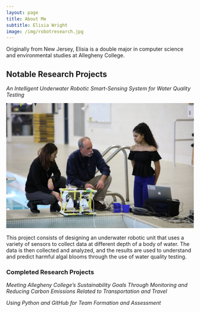 ```yaml
---
layout: page
title: About Me
subtitle: Elisia Wright
image: /img/robotresearch.jpg
---
```


Originally from New Jersey, Elisia is a double major in computer science and
environmental studies at Allegheny College.

## Notable Research Projects

*An Intelligent Underwater Robotic Smart-Sensing System for Water Quality Testing*

![Group Photo](/img/underwaterrobots.jpg)

This project consists of designing an underwater robotic unit that uses a variety
of sensors to collect data at different depth of a body of water. The data is then
collected and analyzed, and the results are used to understand and predict harmful
algal blooms through the use of water quality testing.

### Completed Research Projects

*Meeting Allegheny College’s Sustainability Goals Through Monitoring and Reducing
Carbon Emissions Related to Transportation and Travel*

*Using Python and GitHub for Team Formation and Assessment*
